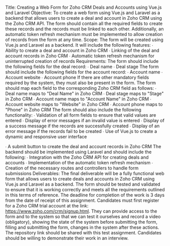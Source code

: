 Title: Creating a Web Form for Zoho CRM Deals and Accounts using Vue.js and Laravel
Objective: To create a web form using Vue.js and Laravel as a backend that allows users to create a
deal and account in Zoho CRM using the Zoho CRM API. The form should contain all the required
fields to create these records and the records must be linked to each other. Additionally, an
automatic token refresh mechanism must be implemented to allow creation of records from the
form at any time.
Scope: The form will be created using Vue.js and Laravel as a backend. It will include the following
features:
∙ Ability to create a deal and account in Zoho CRM
∙ Linking of the deal and account records in Zoho CRM
∙ Automatic token refresh mechanism for uninterrupted creation of records
Requirements: The form should include the following fields for the deal record:
∙ Deal name
∙ Deal stage
The form should include the following fields for the account record:
∙ Account name
∙ Account website
∙ Account phone
If there are other mandatory fields required by the system, they must also be present in the form.
The form should map each field to the corresponding Zoho CRM field as follows:
∙ Deal name maps to "Deal Name" in Zoho CRM
∙ Deal stage maps to "Stage" in Zoho CRM
∙ Account name maps to "Account Name" in Zoho CRM
∙ Account website maps to "Website" in Zoho CRM
∙ Account phone maps to "Phone" in Zoho CRM
The form should also include the following functionality:
∙ Validation of all form fields to ensure that valid values are entered
∙ Display of error messages if an invalid value is entered
∙ Display of a success message if the records are successfully created
∙ Display of an error message if the records fail to be created
∙ Use of Vue.js to create a dynamic and responsive user interface

∙ A submit button to create the deal and account records in Zoho CRM
The backend should be implemented using Laravel and should include the following:
∙ Integration with the Zoho CRM API for creating deals and accounts
∙ Implementation of the automatic token refresh mechanism
∙ Creation of the necessary routes and controllers to handle form submissions
Deliverables: The final deliverable will be a fully functional web form that allows users to create
deals and accounts in Zoho CRM using Vue.js and Laravel as a backend. The form should be tested
and validated to ensure that it is working correctly and meets all the requirements outlined in this
terms of reference. The deadline for completion of the work is 3 days from the date of receipt of this
assignment.
Candidates must first register for a Zoho CRM trial account at the link:
https://www.zoho.com/crm/signup.html. They can provide access to the form and to the system so
that we can test it ourselves and record a video (obligatory), showing the state of the system
before submitting the form, filling and submitting the form, changes in the system after these
actions. The repository link should be shared with this test assignment. Candidates should be
willing to demonstrate their work in an interview.